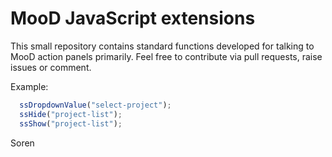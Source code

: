 # MooD JavaScript extensions

This small repository contains standard functions developed for talking to MooD action panels primarily.
Feel free to contribute via pull requests, raise issues or comment.

Example:
```js
  ssDropdownValue("select-project");
  ssHide("project-list");
  ssShow("project-list");
```

Soren
